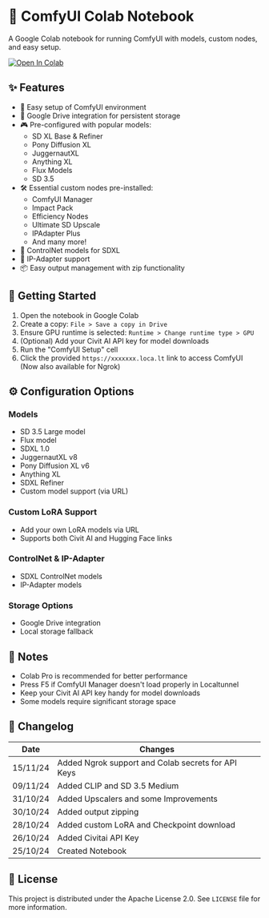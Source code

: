 # 🎨 ComfyUI Colab Notebook

A Google Colab notebook for running ComfyUI with models, custom nodes, and easy setup.

[![Open In Colab](https://colab.research.google.com/assets/colab-badge.svg)](https://colab.research.google.com/github/xLegende/ComfyUI_Colab/blob/main/ComfyUI_Colab.ipynb)

## ✨ Features

- 🚀 Easy setup of ComfyUI environment
- 💾 Google Drive integration for persistent storage
- 🎮 Pre-configured with popular models:
  - SD XL Base & Refiner
  - Pony Diffusion XL
  - JuggernautXL
  - Anything XL
  - Flux Models
  - SD 3.5
- 🛠️ Essential custom nodes pre-installed:
  - ComfyUI Manager
  - Impact Pack
  - Efficiency Nodes
  - Ultimate SD Upscale
  - IPAdapter Plus
  - And many more!
- 🎯 ControlNet models for SDXL
- 🔌 IP-Adapter support
- 📦 Easy output management with zip functionality

## 🚀 Getting Started

1. Open the notebook in Google Colab
2. Create a copy: `File > Save a copy in Drive`
3. Ensure GPU runtime is selected: `Runtime > Change runtime type > GPU`
4. (Optional) Add your Civit AI API key for model downloads
5. Run the "ComfyUI Setup" cell
7. Click the provided `https://xxxxxxx.loca.lt` link to access ComfyUI (Now also available for Ngrok)

## ⚙️ Configuration Options

### Models
- SD 3.5 Large model
- Flux model
- SDXL 1.0
- JuggernautXL v8
- Pony Diffusion XL v6
- Anything XL
- SDXL Refiner
- Custom model support (via URL)

### Custom LoRA Support
- Add your own LoRA models via URL
- Supports both Civit AI and Hugging Face links

### ControlNet & IP-Adapter
- SDXL ControlNet models
- IP-Adapter models

### Storage Options
- Google Drive integration
- Local storage fallback

## 📝 Notes

- Colab Pro is recommended for better performance
- Press F5 if ComfyUI Manager doesn't load properly in Localtunnel
- Keep your Civit AI API key handy for model downloads
- Some models require significant storage space

## 📅 Changelog

| Date | Changes |
|------|---------|
| 15/11/24 | Added Ngrok support and Colab secrets for API Keys |
| 09/11/24 | Added CLIP and SD 3.5 Medium |
| 31/10/24 | Added Upscalers and some Improvements |
| 30/10/24 | Added output zipping |
| 28/10/24 | Added custom LoRA and Checkpoint download |
| 26/10/24 | Added Civitai API Key |
| 25/10/24 | Created Notebook |

## 📜 License

This project is distributed under the Apache License 2.0. See `LICENSE` file for more information.
